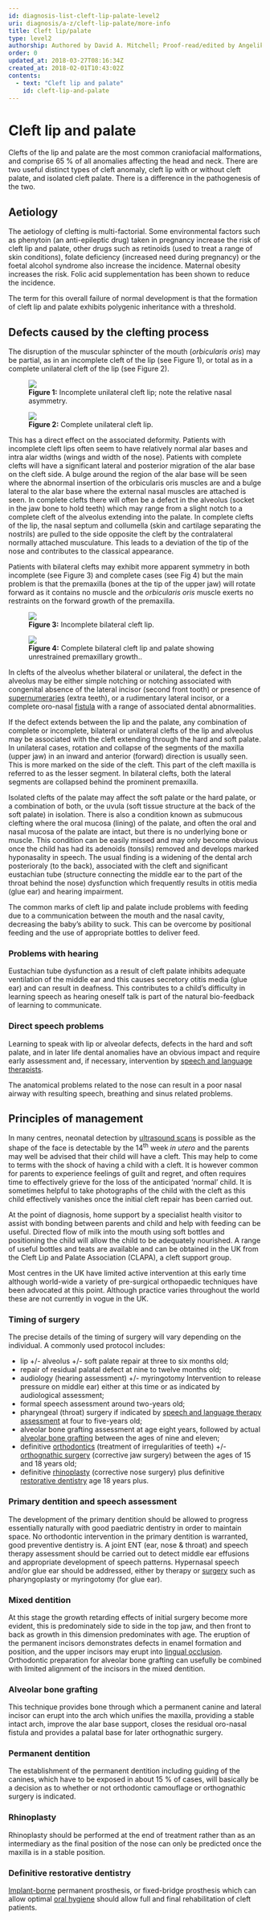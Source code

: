 ```yaml
---
id: diagnosis-list-cleft-lip-palate-level2
uri: diagnosis/a-z/cleft-lip-palate/more-info
title: Cleft lip/palate
type: level2
authorship: Authored by David A. Mitchell; Proof-read/edited by Angelika Sebald
order: 0
updated_at: 2018-03-27T08:16:34Z
created_at: 2018-02-01T10:43:02Z
contents:
  - text: "Cleft lip and palate"
    id: cleft-lip-and-palate
---
```


<h1 id="cleft-lip-and-palate">Cleft lip and palate</h1>
<p>Clefts of the lip and palate are the most common craniofacial
    malformations, and comprise 65 % of all anomalies affecting
    the head and neck. There are two useful distinct types of
    cleft anomaly, cleft lip with or without cleft palate, and
    isolated cleft palate. There is a difference in the pathogenesis
    of the two.</p>
<h2>Aetiology</h2>
<p>The aetiology of clefting is multi-factorial. Some environmental
    factors such as phenytoin (an anti-epileptic drug) taken
    in pregnancy increase the risk of cleft lip and palate, other
    drugs such as retinoids (used to treat a range of skin conditions),
    folate deficiency (increased need during pregnancy) or the
    foetal alcohol syndrome also increase the incidence. Maternal
    obesity increases the risk. Folic acid supplementation has
    been shown to reduce the incidence.</p>
<p>The term for this overall failure of normal development is that
    the formation of cleft lip and palate exhibits polygenic
    inheritance with a threshold.</p>
<h2>Defects caused by the clefting process</h2>
<p>The disruption of the muscular sphincter of the mouth (<i>orbicularis oris</i>)
    may be partial, as in an incomplete cleft of the lip (see
    Figure 1), or total as in a complete unilateral cleft of
    the lip (see Figure 2).  </p>
<figure><img src="/diagnosis-list-cleft-lip-palate-level2-figure1.jpg">
    <figcaption><strong>Figure 1:</strong> Incomplete unilateral cleft lip;
        note the relative nasal asymmetry.</figcaption>
</figure>
<figure><img src="/diagnosis-list-cleft-lip-palate-level2-figure2.jpg">
    <figcaption><strong>Figure 2:</strong> Complete unilateral cleft lip.</figcaption>
</figure>
<p>This has a direct effect on the associated deformity. Patients
    with incomplete cleft lips often seem to have relatively
    normal alar bases and intra alar widths (wings and width
    of the nose). Patients with complete clefts will have a significant
    lateral and posterior migration of the alar base on the cleft
    side. A bulge around the region of the alar base will be
    seen where the abnormal insertion of the orbicularis oris
    muscles are and a bulge lateral to the alar base where the
    external nasal muscles are attached is seen. In complete
    clefts there will often be a defect in the alveolus (socket
    in the jaw bone to hold teeth) which may range from a slight
    notch to a complete cleft of the alveolus extending into
    the palate. In complete clefts of the lip, the nasal septum
    and collumella (skin and cartilage separating the nostrils)
    are pulled to the side opposite the cleft by the contralateral
    normally attached musculature. This leads to a deviation
    of the tip of the nose and contributes to the classical appearance.</p>
<p>Patients with bilateral clefts may exhibit more apparent symmetry
    in both incomplete (see Figure 3) and complete cases (see
    Fig 4) but the main problem is that the premaxilla (bones
    at the tip of the upper jaw) will rotate forward as it contains
    no muscle and the <i>orbicularis oris</i> muscle exerts no
    restraints on the forward growth of the premaxilla.</p>
<figure><img src="/diagnosis-list-cleft-lip-palate-level2-figure3.jpg">
    <figcaption><strong>Figure 3:</strong> Incomplete bilateral cleft lip.</figcaption>
</figure>
<figure><img src="/diagnosis-list-cleft-lip-palate-level2-figure4.jpg">
    <figcaption><strong>Figure 4:</strong> Complete bilateral cleft lip and
        palate showing unrestrained premaxillary growth..</figcaption>
</figure>
<p>In clefts of the alveolus whether bilateral or unilateral, the
    defect in the alveolus may be either simple notching or notching
    associated with congenital absence of the lateral incisor
    (second front tooth) or presence of <a href="/diagnosis/a-z/ectopic-teeth">supernumeraries</a>    (extra teeth), or a rudimentary lateral incisor, or a complete
    oro-nasal <a href="/diagnosis/a-z/fistula">fistula</a> with
    a range of associated dental abnormalities.</p>
<p>If the defect extends between the lip and the palate, any combination
    of complete or incomplete, bilateral or unilateral clefts
    of the lip and alveolus may be associated with the cleft
    extending through the hard and soft palate. In unilateral
    cases, rotation and collapse of the segments of the maxilla
    (upper jaw) in an inward and anterior (forward) direction
    is usually seen. This is more marked on the side of the cleft.
    This part of the cleft maxilla is referred to as the lesser
    segment. In bilateral clefts, both the lateral segments are
    collapsed behind the prominent premaxilla.</p>
<p>Isolated clefts of the palate may affect the soft palate or the
    hard palate, or a combination of both, or the uvula (soft
    tissue structure at the back of the soft palate) in isolation.
    There is also a condition known as submucous clefting where
    the oral mucosa (lining) of the palate, and often the oral
    and nasal mucosa of the palate are intact, but there is no
    underlying bone or muscle. This condition can be easily missed
    and may only become obvious once the child has had its adenoids
    (tonsils) removed and develops marked hyponasality in speech.
    The usual finding is a widening of the dental arch posterioraly
    (to the back), associated with the cleft and significant
    eustachian tube (structure connecting the middle ear to the
    part of the throat behind the nose) dysfunction which frequently
    results in otitis media (glue ear) and hearing impairment.</p>
<p>The common marks of cleft lip and palate include problems with
    feeding due to a communication between the mouth and the
    nasal cavity, decreasing the baby’s ability to suck. This
    can be overcome by positional feeding and the use of appropriate
    bottles to deliver feed.</p>
<h3>Problems with hearing</h3>
<p>Eustachian tube dysfunction as a result of cleft palate inhibits
    adequate ventilation of the middle ear and this causes secretory
    otitis media (glue ear) and can result in deafness. This
    contributes to a child’s difficulty in learning speech as
    hearing oneself talk is part of the natural bio-feedback
    of learning to communicate.</p>
<h3>Direct speech problems</h3>
<p>Learning to speak with lip or alveolar defects, defects in the
    hard and soft palate, and in later life dental anomalies
    have an obvious impact and require early assessment and,
    if necessary, intervention by <a href="/help/salt">speech and language therapists</a>.</p>
<p>The anatomical problems related to the nose can result in a poor
    nasal airway with resulting speech, breathing and sinus related
    problems.</p>
<h2>Principles of management</h2>
<p>In many centres, neonatal detection by <a href="/diagnosis/tests/ultrasound">ultrasound scans</a>    is possible as the shape of the face is detectable by the
    14<sup>th</sup> week <i>in utero</i> and the parents may
    well be advised that their child will have a cleft. This
    may help to come to terms with the shock of having a child
    with a cleft. It is however common for parents to experience
    feelings of guilt and regret, and often requires time to
    effectively grieve for the loss of the anticipated ‘normal’
    child. It is sometimes helpful to take photographs of the
    child with the cleft as this child effectively vanishes once
    the initial cleft repair has been carried out.</p>
<p>At the point of diagnosis, home support by a specialist health
    visitor to assist with bonding between parents and child
    and help with feeding can be useful. Directed flow of milk
    into the mouth using soft bottles and positioning the child
    will allow the child to be adequately nourished. A range
    of useful bottles and teats are available and can be obtained
    in the UK from the Cleft Lip and Palate Association (CLAPA),
    a cleft support group.</p>
<p>Most centres in the UK have limited active intervention at this
    early time although world-wide a variety of pre-surgical
    orthopaedic techniques have been advocated at this point.
    Although practice varies throughout the world these are not
    currently in vogue in the UK.</p>
<h3>Timing of surgery</h3>
<p>The precise details of the timing of surgery will vary depending
    on the individual. A commonly used protocol includes:</p>
<ul>
    <li>lip +/- alveolus +/- soft palate repair at three to six months
        old;</li>
    <li>repair of residual palatal defect at nine to twelve months
        old;</li>
    <li>audiology (hearing assessment) +/- myringotomy Intervention
        to release pressure on middle ear) either at this time
        or as indicated by audiological assessment;</li>
    <li>formal speech assessment around two-years old;</li>
    <li>pharyngeal (throat) surgery if indicated by <a href="/help/salt">speech and language therapy assessment</a>        at four to five-years old;</li>
    <li>alveolar bone grafting assessment at age eight years, followed
        by actual <a href="/treatment/surgery/cleft-lip-palate">alveolar bone grafting</a>        between the ages of nine and eleven;</li>
    <li>definitive <a href="/diagnosis/a-z/ectopic-teeth">orthodontics</a>        (treatment of irregularities of teeth) +/- <a href="/treatment/surgery/jaw-disproportion">orthognathic surgery</a>        (corrective jaw surgery) between the ages of 15 and 18
        years old;</li>
    <li>definitive <a href="/treatment/surgery/facial-appearance">rhinoplasty</a>        (corrective nose surgery) plus definitive <a href="/treatment/restorative-dentistry">restorative dentistry</a>        age 18 years plus.</li>
</ul>
<h3>Primary dentition and speech assessment</h3>
<p>The development of the primary dentition should be allowed to
    progress essentially naturally with good paediatric dentistry
    in order to maintain space. No orthodontic intervention in
    the primary dentition is warranted, good preventive dentistry
    is. A joint ENT (ear, nose &amp; throat) and speech therapy
    assessment should be carried out to detect middle ear effusions
    and appropriate development of speech patterns. Hypernasal
    speech and/or glue ear should be addressed, either by therapy
    or <a href="/treatment/surgery/jaw-disproportion">surgery</a>    such as pharyngoplasty or myringotomy (for glue ear).</p>
<h3>Mixed dentition</h3>
<p>At this stage the growth retarding effects of initial surgery
    become more evident, this is predominately side to side in
    the top jaw, and then front to back as growth in this dimension
    predominates with age. The eruption of the permanent incisors
    demonstrates defects in enamel formation and position, and
    the upper incisors may erupt into <a href="/diagnosis/a-z/jaw-disproportion">lingual occlusion</a>.
    Orthodontic preparation for alveolar bone grafting can usefully
    be combined with limited alignment of the incisors in the
    mixed dentition.</p>
<h3>Alveolar bone grafting</h3>
<p>This technique provides bone through which a permanent canine
    and lateral incisor can erupt into the arch which unifies
    the maxilla, providing a stable intact arch, improve the
    alar base support, closes the residual oro-nasal fistula
    and provides a palatal base for later orthognathic surgery.</p>
<h3>Permanent dentition</h3>
<p>The establishment of the permanent dentition including guiding
    of the canines, which have to be exposed in about 15 % of
    cases, will basically be a decision as to whether or not
    orthodontic camouflage or orthognathic surgery is indicated.</p>
<h3>Rhinoplasty</h3>
<p>Rhinoplasty should be performed at the end of treatment rather
    than as an intermediary as the final position of the nose
    can only be predicted once the maxilla is in a stable position.</p>
<h3>Definitive restorative dentistry</h3>
<p><a href="/treatment/surgery/implants/getting-started">Implant-borne</a> permanent
    prosthesis, or fixed-bridge prosthesis which can allow optimal
    <a href="/help/oral-hygiene">oral hygiene</a> should allow
    full and final rehabilitation of cleft patients.</p>
